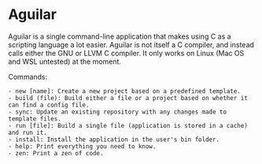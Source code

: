 # Aguilar


Aguilar is a single command-line application that makes using C as a scripting language a lot easier. Aguilar is not itself a C compiler, and instead calls either the GNU or LLVM C compiler. It only works on Linux (Mac OS and WSL untested) at the moment.

Commands:

    - new [name]: Create a new project based on a predefined template.
    - build (file): Build either a file or a project based on whether it can find a config file.
    - sync: Update an existing repository with any changes made to template files.   
    - run [file]: Build a single file (application is stored in a cache) and run it.
    - install: Install the application in the user's bin folder.
    - help: Print everything you need to know.
    - zen: Print a zen of code.
